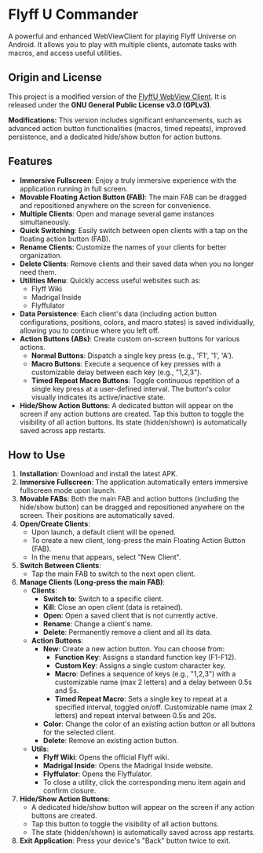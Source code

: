 # Flyff U Commander

A powerful and enhanced WebViewClient for playing Flyff Universe on Android. It allows you to play with multiple clients, automate tasks with macros, and access useful utilities.

## Origin and License

This project is a modified version of the [FlyffU WebView Client](https://github.com/ils94/FlyffUAndroid). It is released under the **GNU General Public License v3.0 (GPLv3)**.

**Modifications:** This version includes significant enhancements, such as advanced action button functionalities (macros, timed repeats), improved persistence, and a dedicated hide/show button for action buttons.

## Features

*   **Immersive Fullscreen**: Enjoy a truly immersive experience with the application running in full screen.
*   **Movable Floating Action Button (FAB)**: The main FAB can be dragged and repositioned anywhere on the screen for convenience.
*   **Multiple Clients**: Open and manage several game instances simultaneously.
*   **Quick Switching**: Easily switch between open clients with a tap on the floating action button (FAB).
*   **Rename Clients**: Customize the names of your clients for better organization.
*   **Delete Clients**: Remove clients and their saved data when you no longer need them.
*   **Utilities Menu**: Quickly access useful websites such as:
    *   Flyff Wiki
    *   Madrigal Inside
    *   Flyffulator
*   **Data Persistence**: Each client's data (including action button configurations, positions, colors, and macro states) is saved individually, allowing you to continue where you left off.
*   **Action Buttons (ABs)**: Create custom on-screen buttons for various actions.
    *   **Normal Buttons**: Dispatch a single key press (e.g., 'F1', '1', 'A').
    *   **Macro Buttons**: Execute a sequence of key presses with a customizable delay between each key (e.g., "1,2,3").
    *   **Timed Repeat Macro Buttons**: Toggle continuous repetition of a single key press at a user-defined interval. The button's color visually indicates its active/inactive state.
*   **Hide/Show Action Buttons**: A dedicated button will appear on the screen if any action buttons are created. Tap this button to toggle the visibility of all action buttons. Its state (hidden/shown) is automatically saved across app restarts.

## How to Use

1.  **Installation**: Download and install the latest APK.
2.  **Immersive Fullscreen**: The application automatically enters immersive fullscreen mode upon launch.
3.  **Movable FABs**: Both the main FAB and action buttons (including the hide/show button) can be dragged and repositioned anywhere on the screen. Their positions are automatically saved.
4.  **Open/Create Clients**:
    *   Upon launch, a default client will be opened.
    *   To create a new client, long-press the main Floating Action Button (FAB).
    *   In the menu that appears, select "New Client".
5.  **Switch Between Clients**:
    *   Tap the main FAB to switch to the next open client.
6.  **Manage Clients (Long-press the main FAB)**:
    *   **Clients**:
        *   **Switch to**: Switch to a specific client.
        *   **Kill**: Close an open client (data is retained).
        *   **Open**: Open a saved client that is not currently active.
        *   **Rename**: Change a client's name.
        *   **Delete**: Permanently remove a client and all its data.
    *   **Action Buttons**: 
        *   **New**: Create a new action button. You can choose from:
            *   **Function Key**: Assigns a standard function key (F1-F12).
            *   **Custom Key**: Assigns a single custom character key.
            *   **Macro**: Defines a sequence of keys (e.g., "1,2,3") with a customizable name (max 2 letters) and a delay between 0.5s and 5s.
            *   **Timed Repeat Macro**: Sets a single key to repeat at a specified interval, toggled on/off. Customizable name (max 2 letters) and repeat interval between 0.5s and 20s.
        *   **Color**: Change the color of an existing action button or all buttons for the selected client.
        *   **Delete**: Remove an existing action button.
    *   **Utils**:
        *   **Flyff Wiki**: Opens the official Flyff wiki.
        *   **Madrigal Inside**: Opens the Madrigal Inside website.
        *   **Flyffulator**: Opens the Flyffulator.
        *   To close a utility, click the corresponding menu item again and confirm closure.
7.  **Hide/Show Action Buttons**:
    *   A dedicated hide/show button will appear on the screen if any action buttons are created.
    *   Tap this button to toggle the visibility of all action buttons.
    *   The state (hidden/shown) is automatically saved across app restarts.
8.  **Exit Application**: Press your device's "Back" button twice to exit.